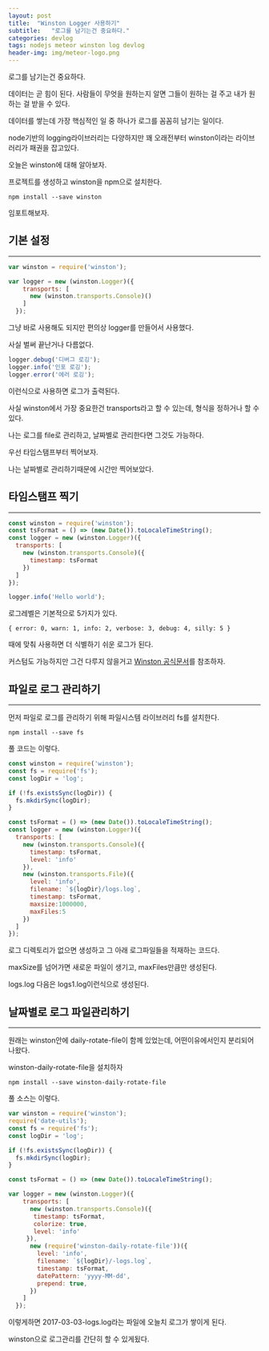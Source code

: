 ```yaml
---
layout: post
title:  "Winston Logger 사용하기"
subtitle:   "로그를 남기는건 중요하다."
categories: devlog
tags: nodejs meteor winston log devlog
header-img: img/meteor-logo.png
---
```


로그를 남기는건 중요하다.

데이터는 곧 힘이 된다. 사람들이 무엇을 원하는지 알면 그들이 원하는 걸 주고 내가 원하는 걸 받을 수 있다.

데이터를 쌓는데 가장 핵심적인 일 중 하나가 로그를 꼼꼼히 남기는 일이다.

node기반의 logging라이브러리는 다양하지만 꽤 오래전부터 winston이라는 라이브러리가 패권을 잡고있다.

오늘은 winston에 대해 알아보자.

프로젝트를 생성하고 winston을 npm으로 설치한다.

```
npm install --save winston
```

임포트해보자.

## 기본 설정

---

```js
var winston = require('winston');

var logger = new (winston.Logger)({
    transports: [
      new (winston.transports.Console)()
    ]
  });

```

그냥 바로 사용해도 되지만 편의상 logger를 만들어서 사용했다.

사실 벌써 끝난거나 다름없다.

```js
logger.debug('디버그 로깅');
logger.info('인포 로깅');
logger.error('에러 로깅');
```

이런식으로 사용하면 로그가 출력된다.

사실 winston에서 가장 중요한건 transports라고 할 수 있는데, 형식을 정하거나 할 수 있다.

나는 로그를 file로 관리하고, 날짜별로 관리한다면 그것도 가능하다.

우선 타임스탬프부터 찍어보자.

나는 날짜별로 관리하기때문에 시간만 찍어보았다.

## 타임스탬프 찍기

---

```js
const winston = require('winston');
const tsFormat = () => (new Date()).toLocaleTimeString();
const logger = new (winston.Logger)({
  transports: [
    new (winston.transports.Console)({
      timestamp: tsFormat
    })
  ]
});

logger.info('Hello world');

```

로그레벨은 기본적으로 5가지가 있다.

```
{ error: 0, warn: 1, info: 2, verbose: 3, debug: 4, silly: 5 }
```

때에 맞춰 사용하면 더 식별하기 쉬운 로그가 된다.

커스텀도 가능하지만 그건 다루지 않을거고 [Winston 공식문서](https://github.com/winstonjs/winston)를 참조하자.

## 파일로 로그 관리하기

---

먼저 파일로 로그를 관리하기 위해 파일시스템 라이브러리 fs를 설치한다.

```
npm install --save fs
```

풀 코드는 이렇다.

```js
const winston = require('winston');
const fs = require('fs');
const logDir = 'log';

if (!fs.existsSync(logDir)) {
  fs.mkdirSync(logDir);
}

const tsFormat = () => (new Date()).toLocaleTimeString();
const logger = new (winston.Logger)({
  transports: [
    new (winston.transports.Console)({
      timestamp: tsFormat,
      level: 'info'
    }),
    new (winston.transports.File)({
      level: 'info',
      filename: `${logDir}/logs.log`,
      timestamp: tsFormat,
      maxsize:1000000,
      maxFiles:5
    })
  ]
});

```

로그 디렉토리가 없으면 생성하고 그 아래 로그파일들을 적재하는 코드다.

maxSize를 넘어가면 새로운 파일이 생기고, maxFiles만큼만 생성된다.

logs.log 다음은 logs1.log이런식으로 생성된다.

## 날짜별로 로그 파일관리하기

---

원래는 winston안에 daily-rotate-file이 함께 있었는데, 어떤이유에서인지 분리되어 나왔다.

winston-daily-rotate-file을 설치하자

```
npm install --save winston-daily-rotate-file
```

풀 소스는 이렇다.

```js
var winston = require('winston');
require('date-utils');
const fs = require('fs');
const logDir = 'log';

if (!fs.existsSync(logDir)) {
  fs.mkdirSync(logDir);
}

const tsFormat = () => (new Date()).toLocaleTimeString();

var logger = new (winston.Logger)({
    transports: [
      new (winston.transports.Console)({
       timestamp: tsFormat,
       colorize: true,
       level: 'info'
     }),
      new (require('winston-daily-rotate-file'))({
        level: 'info',
        filename: `${logDir}/-logs.log`,
        timestamp: tsFormat,
        datePattern: 'yyyy-MM-dd',
        prepend: true,
      })
    ]
  });
```

이렇게하면 2017-03-03-logs.log라는 파일에 오늘치 로그가 쌓이게 된다.

winston으로 로그관리를 간단히 할 수 있게됬다.
